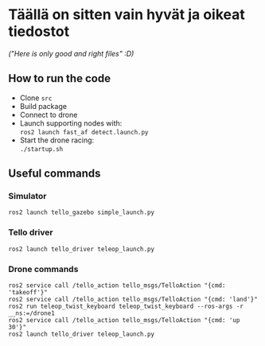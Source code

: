 # Täällä on sitten vain hyvät ja oikeat tiedostot  
*("Here is only good and right files" :D)*

## How to run the code

- Clone `src`
- Build package
- Connect to drone
- Launch supporting nodes with:  
  `ros2 launch fast_af detect.launch.py`
- Start the drone racing:  
  `./startup.sh`

## Useful commands

### Simulator  
`ros2 launch tello_gazebo simple_launch.py`

### Tello driver  
`ros2 launch tello_driver teleop_launch.py`

### Drone commands  
`ros2 service call /tello_action tello_msgs/TelloAction "{cmd: 'takeoff'}"`  
`ros2 service call /tello_action tello_msgs/TelloAction "{cmd: 'land'}"`  
`ros2 run teleop_twist_keyboard teleop_twist_keyboard --ros-args -r __ns:=/drone1`  
`ros2 service call /tello_action tello_msgs/TelloAction "{cmd: 'up 30'}"`  
`ros2 launch tello_driver teleop_launch.py`